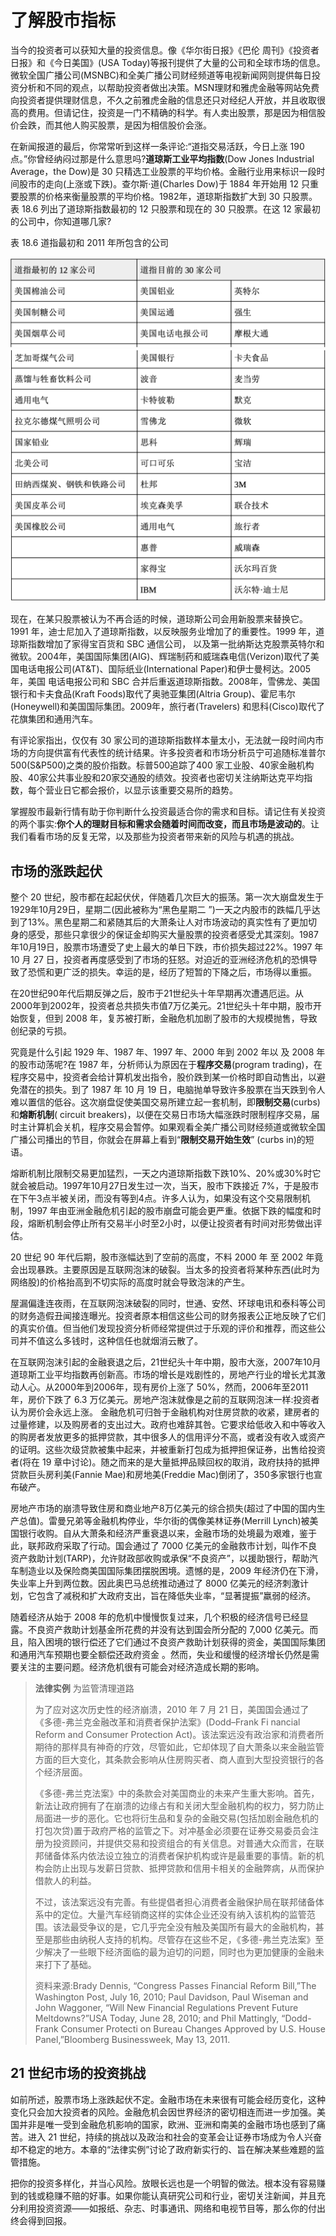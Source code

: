 # 了解股市指标

当今的投资者可以获知大量的投资信息。像《华尔街日报》《巴伦 周刊》《投资者日报》和《今日美国》(USA Today)等报刊提供了大量的公司和全球市场的信息。微软全国广播公司(MSNBC)和全美广播公司财经频道等电视新闻网则提供每日投资分析和不同的观点，以帮助投资者做出决策。MSN理财和雅虎金融等网站免费向投资者提供理财信息，不久之前雅虎金融的信息还只对经纪人开放，并且收取很高的费用。但请记住，投资是一门不精确的科学。有人卖出股票，那是因为相信股价会跌，而其他人购买股票，是因为相信股价会涨。

在新闻报道的最后，你常常听到这样一条评论:“道指交易活跃，今日上涨 190 点。”你曾经纳闷过那是什么意思吗?**道琼斯工业平均指数**(Dow Jones Industrial Average，the Dow)是 30 只精选工业股票的平均价格。金融行业用来标识一段时间股市的走向(上涨或下跌)。查尔斯·道(Charles Dow)于 1884 年开始用 12 只重要股票的价格来衡量股票的平均价格。1982年，道琼斯指数扩大到 30 只股票。表 18.6 列出了道琼斯指数最初的 12 只股票和现在的 30 只股票。在这 12 家最初的公司中，你知道哪几家?

表 18.6 道指最初和 2011 年所包含的公司

![1](../../img/stock41.png)
![1](../../img/stock42.png)

现在，在某只股票被认为不再合适的时候，道琼斯公司会用新股票来替换它。1991 年，迪士尼加入了道琼斯指数，以反映服务业增加了的重要性。1999 年，道琼斯指数增加了家得宝百货和 SBC 通信公司， 以及第一批纳斯达克股票英特尔和微软。2004年，美国国际集团(AIG)、辉瑞制药和威瑞森电信(Verizon)取代了美国电话电报公司(AT&T)、国际纸业(International Paper)和伊士曼柯达。2005年，美国 电话电报公司和 SBC 合并后重返道琼斯指数。2008年，雪佛龙、美国银行和卡夫食品(Kraft Foods)取代了奥驰亚集团(Altria Group)、霍尼韦尔(Honeywell)和美国国际集团。2009年，旅行者(Travelers) 和思科(Cisco)取代了花旗集团和通用汽车。

有评论家指出，仅仅有 30 家公司的道琼斯指数样本量太小，无法就一段时间内市场的方向提供富有代表性的统计结果。许多投资者和市场分析员宁可追随标准普尔500(S&P500)之类的股价指数。标普500追踪了400 家工业股、40家金融机构股、40家公共事业股和20家交通股的绩效。投资者也密切关注纳斯达克平均指数，每个营业日它都会报价，以显示该重要交易所的趋势。

掌握股市最新行情有助于你判断什么投资最适合你的需求和目标。请记住有关投资的两个事实:**你个人的理财目标和需求会随着时间而改变，而且市场是波动的**。让我们看看市场的反复无常，以及那些为投资者带来新的风险与机遇的挑战。

## 市场的涨跌起伏

整个 20 世纪，股市都在起起伏伏，伴随着几次巨大的振荡。第一次大崩盘发生于1929年10月29日，星期二(因此被称为“黑色星期二 ”)一天之内股市的跌幅几乎达到了13%。黑色星期二和紧随其后的大萧条让人对市场波动的真实性有了更加切身的感受，那些只拿很少的保证金却购买大量股票的投资者感受尤其深刻。1987年10月19日，股票市场遭受了史上最大的单日下跌，市价损失超过22%。1997 年 10 月 27 日，投资者再度感受到了市场的狂怒。对迫近的亚洲经济危机的恐惧导致了恐慌和更广泛的损失。幸运的是，经历了短暂的下降之后，市场得以重振。

在20世纪90年代后期反弹之后，股市于21世纪头十年早期再次遭遇厄运。从2000年到2002年，投资者总共损失市值7万亿美元。21世纪头十年中期，股市开始恢复，但到 2008 年，复苏被打断，金融危机加剧了股市的大规模抛售，导致创纪录的亏损。

究竟是什么引起 1929 年、1987 年、1997 年、2000 年到 2002 年以 及 2008 年的股市动荡呢?在 1987 年，分析师认为原因在于**程序交易**(program trading)，在程序交易中，投资者会给计算机发出指令，股价跌到某一价格时即自动售出，以避免潜在的损失。到了 1987 年 10 月 19 日，电脑抛单导致许多股票在当天跌到令人难以置信的低谷。这次崩盘促使美国交易所建立起一套机制，即**限制交易**(curbs)和**熔断机制**( circuit breakers)，以便在交易日市场大幅涨跌时限制程序交易，届时主计算机会关机，程序交易会暂停。如果观看全美广播公司财经频道或微软全国广播公司播出的节目，你就会在屏幕上看到“**限制交易开始生效**” (curbs in)的短语。

熔断机制比限制交易更加猛烈，一天之内道琼斯指数下跌10%、20%或30%时它就会被启动。1997年10月27日发生过一次，当天，股市下跌接近 7%，于是股市在下午3点半被关闭，而没有等到4点。许多人认为，如果没有这个交易限制机制，1997 年由亚洲金融危机引起的股市崩盘可能会更严重。依据下跌的幅度和时段，熔断机制会停止所有交易半小时至2小时，以便让投资者有时间对形势做出评估。

20 世纪 90 年代后期，股市涨幅达到了空前的高度，不料 2000 年 至 2002 年竟会出现暴跌。主要原因是互联网泡沫的破裂。当太多的投资者将某种东西(此时为网络股)的价格抬高到不切实际的高度时就会导致泡沫的产生。

屋漏偏逢连夜雨，在互联网泡沫破裂的同时，世通、安然、环球电讯和泰科等公司的财务造假丑闻接连曝光。投资者原本相信这些公司的财务报表公正地反映了它们的真实价值。但当他们发现投资分析师经常提供过于乐观的评价和推荐，而这些公司并不值这么多钱时，这种信任也就烟消云散了。

在互联网泡沫引起的金融衰退之后，21世纪头十年中期，股市大涨，2007年10月道琼斯工业平均指数再创新高。市场的增长是戏剧性的，房地产行业的增长尤其激动人心。从2000年到2006年，现有房价上涨了 50%，然而，2006年至2011年，房价下跌了 6.3 万亿美元。房地产泡沫就像是之前的互联网泡沫一样:投资者认为房价会永远上涨。 金融危机可归咎于金融机构对住房贷款的收紧，建房者的过量修建，以及购房者的支出过大。政府也难辞其咎。它要求给低收入和中等收入的购房者发放更多的抵押贷款，其中很多人的信用评分不高，或者没有收入或资产的证明。这些次级贷款被集中起来，并被重新打包成为抵押担保证券，出售给投资者(将在 19 章中讨论)。随之而来的是大量抵押品赎回权的取消，政府扶持的抵押贷款巨头房利美(Fannie Mae)和房地美(Freddie Mac)倒闭了，350多家银行也宣布破产。

房地产市场的崩溃导致住房和商业地产8万亿美元的综合损失(超过了中国的国内生产总值)。雷曼兄弟等金融机构停业，华尔街的偶像美林证券(Merrill Lynch)被美国银行收购。自从大萧条和经济严重衰退以来，金融市场的处境最为艰难，鉴于此，联邦政府采取了行动。国会通过了 7000 亿美元的金融救市计划，叫作不良资产救助计划(TARP)，允许财政部收购或承保“不良资产”，以援助银行，帮助汽车制造业以及保险商美国国际集团摆脱困境。遗憾的是，2009 年经济仍在下滑，失业率上升到两位数。因此奥巴马总统推动通过了 8000 亿美元的经济刺激计划，它包含了减税和扩大政府支出，旨在降低失业率，“显著提振”羸弱的经济。

随着经济从始于 2008 年的危机中慢慢恢复过来，几个积极的经济信号已经显露。不良资产救助计划基金所花费的并没有达到国会所分配的 7,000 亿美元。而且，陷入困境的银行偿还了它们通过不良资产救助计划获得的资金，美国国际集团和通用汽车预期也要全额偿还政府资金 。然而，失业和缓慢的经济增长仍然是需要关注的主要问题。经济危机很有可能会对经济造成长期的影响。

> **法律实例**  为监管清理道路
>
> 为了应对这次历史性的经济崩溃，2010 年 7 月 21 日，美国国会通过了《多德-弗兰克金融改革和消费者保护法案》(Dodd–Frank Fi nancial Reform and Consumer Protection Act)。该法案远没有政治家和消费者所期待的那样具有神奇的疗效，尽管如此，它却体现了自大萧条以来金融监管方面的巨大变化，其条款会影响从住房购买者、商人直到大型投资银行的各个经济层面。
>
> 《多德-弗兰克法案》中的条款会对美国商业的未来产生重大影响。首先，新法让政府拥有了在崩溃的边缘占有和关闭大型金融机构的权力，努力防止局面进一步的恶化。它也将衍生品和复杂的金融交易(包括加剧金融危机的打包次贷)置于政府严格的监管之下。对冲基金必须要在证券交易委员会注册为投资顾问，并提供交易和投资组合的有关信息。对普通大众而言，在联邦储备体系内依法设立独立的消费者保护机构或许是最重要的事情。新的机构会防止出现与发薪日贷款、抵押贷款和信用卡相关的金融弊病，从而保护借款人的利益。
>
> 不过，该法案远没有完善。有些提倡者担心消费者金融保护局在联邦储备体系中的定位。大量汽车经销商这样的实体企业还没有纳入该机构的监管范围。该法最受争议的是，它几乎完全没有触及美国所有最大的金融机构，甚至是那些由纳税人支持的机构。尽管存在这些不足，《多德-弗兰克法案》至少解决了一些眼下经济面临的最为迫切的问题，同时也为更加健康的金融未来打下了基础。
>
> 资料来源:Brady Dennis, “Congress Passes Financial Reform Bill,”The Washington Post, July 16, 2010; Paul Davidson, Paul Wiseman and John Waggoner, “Will New Financial Regulations Prevent Future Meltdowns?”USA Today, June 28, 2010; and Phil Mattingly, “Dodd-Frank Consumer Protecti on Bureau Changes Approved by U.S. House Panel,”Bloomberg Businessweek, May 13, 2011.

## 21 世纪市场的投资挑战

如前所述，股票市场上涨跌起伏不定。金融市场在未来很有可能会经历变化，这种变化只会加大投资者的风险。金融危机会因世界经济的密切相连而进一步加强。美国并非是唯一受到金融危机影响的国家，欧洲、亚洲和南美的金融市场也感到了痛苦。进入 21 世纪，持续的挑战以及政治和社会的变革会让证券市场成为令人兴奋却不稳定的地方。本章的“法律实例”讨论了政府新实行的、旨在解决某些难题的监管措施。

把你的投资多样化，并当心风险。放眼长远也是一个明智的做法。根本没有容易赚到的钱或稳赚不赔的好事。如果你能认真研究公司和行业，密切关注新闻，并且充分利用投资资源——如报纸、杂志、时事通讯、网络和电视节目等，那么你的付出终会得到回报。
